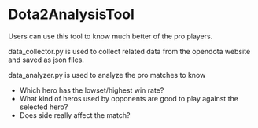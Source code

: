# Dota2AnalysisTool
Users can use this tool to know much better of the pro players.

data_collector.py is used to collect related data from the opendota website and saved as json files.

data_analyzer.py is used to analyze the pro matches to know 

- Which hero has the lowset/highest win rate?
- What kind of heros used by opponents are good to play against the selected hero?
- Does side really affect the match?
